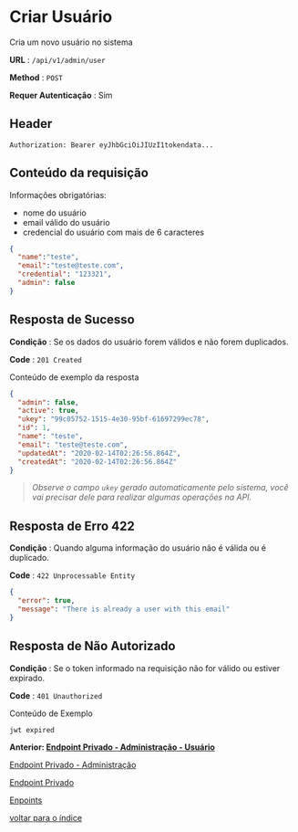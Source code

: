# Criar Usuário

Cria um novo usuário no sistema

**URL** : `/api/v1/admin/user`

**Method** : `POST`

**Requer Autenticação** : Sim

## Header

`Authorization: Bearer eyJhbGciOiJIUzI1tokendata...`

## Conteúdo da requisição

Informações obrigatórias:

- nome do usuário
- email válido do usuário
- credencial do usuário com mais de 6 caracteres

```json
{
  "name":"teste",
  "email":"teste@teste.com",
  "credential": "123321",
  "admin": false
}
```

## Resposta de Sucesso

**Condição** : Se os dados do usuário forem válidos e não forem duplicados.

**Code** : `201 Created`

Conteúdo de exemplo da resposta

```json
{
  "admin": false,
  "active": true,
  "ukey": "99c05752-1515-4e30-95bf-61697299ec78",
  "id": 1,
  "name": "teste",
  "email": "teste@teste.com",
  "updatedAt": "2020-02-14T02:26:56.864Z",
  "createdAt": "2020-02-14T02:26:56.864Z"
}
```

> *Observe o campo `ukey` gerado automaticamente pelo sistema, você vai precisar dele para realizar algumas operações na API.*

## Resposta de Erro 422

**Condição** : Quando alguma informação do usuário não é válida ou é duplicado.

**Code** : `422 Unprocessable Entity`

```json
{
  "error": true,
  "message": "There is already a user with this email"
}
```

## Resposta de Não Autorizado

**Condição** : Se o token informado na requisição não for válido ou estiver expirado.

**Code** : `401 Unauthorized`

Conteúdo de Exemplo

```text
jwt expired
```

**Anterior: [Endpoint Privado - Administração - Usuário](/docs/endpoints/README.md#usuário)**

[Endpoint Privado - Administração](/docs/endpoints/README.md#endpoint-privado---administração)

[Endpoint Privado](/docs/endpoints/README.md#endpoint-privado)

[Enpoints](/docs/endpoints/README.md)

[voltar para o índice](/README.md#endpoints)
